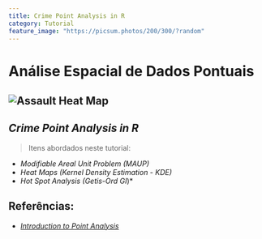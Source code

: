 ```yaml
---
title: Crime Point Analysis in R
category: Tutorial
feature_image: "https://picsum.photos/200/300/?random"
---
```


# Análise Espacial de Dados Pontuais

![Assault Heat Map](https://github.com/geosaber/r4geo/raw/gh-pages/img/2015-assault-heat-map.png)
---
## *Crime Point Analysis in R*
>Itens abordados neste tutorial:
- *Modifiable Areal Unit Problem (MAUP)*
- *Heat Maps (Kernel Density Estimation - KDE)*
- *Hot Spot Analysis (Getis-Ord GI*)*

## Referências:

- [*Introduction to Point Analysis*](http://michaelminn.net/tutorials/gis-point-analysis)
